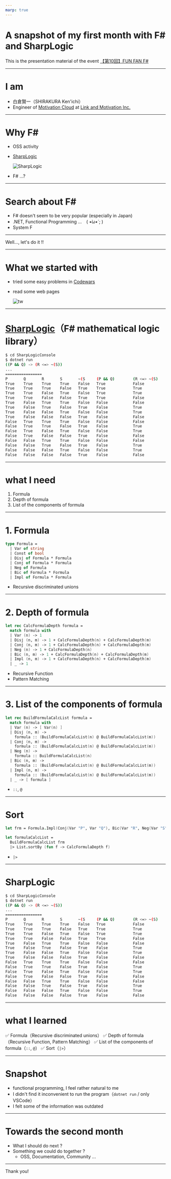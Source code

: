 ```yaml
---
marp: true
---
```


# A snapshot of my first month with F# and SharpLogic

This is the presentation material of the event [【第10回】FUN FAN F#](https://fun-fan-fsharp.connpass.com/event/282666/)

---

# I am

- 白倉賢一（SHIRAKURA Ken'ichi）
- Engineer of [Motivation Cloud](https://www.motivation-cloud.com/) at [Link and Motivation Inc.](https://www.lmi.ne.jp/)

---

# Why F#

- OSS activity
- [SharpLogic](https://github.com/GeorgePlotnikov/SharpLogic)

  ![SharpLogic](img/img2.png)

- F# ...?

---

# Search about F#

- F# doesn't seem to be very popular (especially in Japan)
- .NET, Functional Programming ...　( •̀ω•́ ;  )
- System F

---

Well..., let's do it !!

---

# What we started with

- tried some easy problems in [Codewars](https://www.codewars.com/dashboard)
- read some web pages

  ![tw](img/img1.png)

---

# [SharpLogic](https://github.com/GeorgePlotnikov/SharpLogic)（F# mathematical logic library）

```sh
$ cd SharpLogicConsole
$ dotnet run
((P && Q) -> (R <=> ~(S))
...
================
P       Q       R       S       ~(S     (P && Q)        (R <=> ~(S)     ((P && Q) -> (R <=> ~(S))
True    True    True    True    False   True            False           False
True    True    True    False   True    True            True            True
True    True    False   True    False   True            True            True
True    True    False   False   True    True            False           False
True    False   True    True    False   False           False           True
True    False   True    False   True    False           True            True
True    False   False   True    False   False           True            True
True    False   False   False   True    False           False           True
False   True    True    True    False   False           False           True
False   True    True    False   True    False           True            True
False   True    False   True    False   False           True            True
False   True    False   False   True    False           False           True
False   False   True    True    False   False           False           True
False   False   True    False   True    False           True            True
False   False   False   True    False   False           True            True
False   False   False   False   True    False           False           True
```

---

# what I need

1. Formula
2. Depth of formula
3. List of the components of formula

---

# 1. Formula

```fs
type Formula =
  | Var of string
  | Const of bool
  | Disj of Formula * Formula
  | Conj of Formula * Formula
  | Neg of Formula
  | Bic of Formula * Formula
  | Impl of Formula * Formula
```

- Recursive discriminated unions

---

# 2. Depth of formula

```fs
let rec CalcFormulaDepth formula =
  match formula with
  | Var (n) -> 1
  | Disj (n, m) -> 1 + CalcFormulaDepth(n) + CalcFormulaDepth(m)
  | Conj (n, m) -> 1 + CalcFormulaDepth(n) + CalcFormulaDepth(m)
  | Neg (n) -> 1 + CalcFormulaDepth(n)
  | Bic (n, m) -> 1 + CalcFormulaDepth(n) + CalcFormulaDepth(m)
  | Impl (n, m) -> 1 + CalcFormulaDepth(n) + CalcFormulaDepth(m)
  | _ -> 1
```

- Recursive Function
- Pattern Matching

---

# 3. List of the components of formula

```fs
let rec BuildFormulaCalcList formula =
  match formula with
  | Var (n) -> [ Var(n) ]
  | Disj (n, m) ->
    formula :: (BuildFormulaCalcList(n) @ BuildFormulaCalcList(m))
  | Conj (n, m) ->
    formula :: (BuildFormulaCalcList(n) @ BuildFormulaCalcList(m))
  | Neg (n) -> 
    formula :: BuildFormulaCalcList(n)
  | Bic (n, m) ->
    formula :: (BuildFormulaCalcList(n) @ BuildFormulaCalcList(m))
  | Impl (n, m) ->
    formula :: (BuildFormulaCalcList(n) @ BuildFormulaCalcList(m))
  | _ -> [ formula ]
```

- `::`, `@`

---

# Sort

```fs
let frm = Formula.Impl(Conj(Var "P", Var "Q"), Bic(Var "R", Neg(Var "S")))

let formulaCalcList =
  BuildFormulaCalcList frm
  |> List.sortBy (fun f -> CalcFormulaDepth f)
```

- `|>`

---

# SharpLogic

```sh
$ cd SharpLogicConsole
$ dotnet run
((P && Q) -> (R <=> ~(S))
...
================
P       Q       R       S       ~(S     (P && Q)        (R <=> ~(S)     ((P && Q) -> (R <=> ~(S))
True    True    True    True    False   True            False           False
True    True    True    False   True    True            True            True
True    True    False   True    False   True            True            True
True    True    False   False   True    True            False           False
True    False   True    True    False   False           False           True
True    False   True    False   True    False           True            True
True    False   False   True    False   False           True            True
True    False   False   False   True    False           False           True
False   True    True    True    False   False           False           True
False   True    True    False   True    False           True            True
False   True    False   True    False   False           True            True
False   True    False   False   True    False           False           True
False   False   True    True    False   False           False           True
False   False   True    False   True    False           True            True
False   False   False   True    False   False           True            True
False   False   False   False   True    False           False           True
```

---

# what I learned

✅ Formula（Recursive discriminated unions）
✅ Depth of formula（Recursive Function, Pattern Matching）
✅ List of the components of formula（`::`, `@`）
✅ Sort（`|>`）

---

# Snapshot

- functional programming, I feel rather natural to me
- I didn't find it inconvenient to run the program（`dotnet run` / only VSCode）
- I felt some of the information was outdated

---

# Towards the second month

- What I should do next ?
- Something we could do together ?
  - OSS, Documentation, Community ...

---

Thank you!
